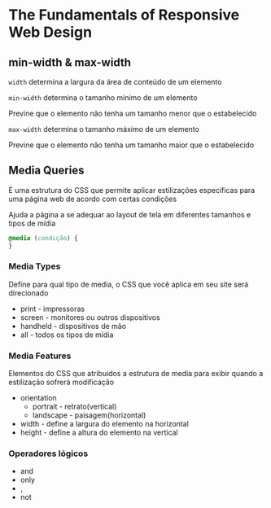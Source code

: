 # The Fundamentals of Responsive Web Design

## min-width & max-width

`width` determina a largura da área de conteúdo de um elemento

`min-width` determina o tamanho mínimo de um elemento

Previne que o elemento não tenha um tamanho menor que o estabelecido

`max-width` determina o tamanho máximo de um elemento

Previne que o elemento não tenha um tamanho maior que o estabelecido

## Media Queries

É uma estrutura do CSS que permite aplicar estilizações especificas para uma página web de acordo com certas condições

Ajuda a página a se adequar ao layout de tela em diferentes tamanhos e tipos de mídia

```css
@media (condição) {
}
```

### Media Types

Define para qual tipo de media, o CSS que você aplica em seu site será direcionado

* print - impressoras
* screen - monitores ou outros dispositivos
* handheld - dispositivos de mão
* all - todos os tipos de mídia

### Media Features

Elementos do CSS que atribuídos a estrutura de media para exibir quando a estilização sofrerá modificação

* orientation
    * portrait - retrato(vertical)
    * landscape - paisagem(horizontal)
* width - define a largura do elemento na horizontal
* height - define a altura do elemento na vertical

### Operadores lógicos

* and
* only
* ,
* not